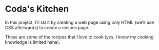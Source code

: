 # Coda's Kitchen

In this project, I'll start by creating a web page using only HTML (we'll use CSS afterwards) to create a recipes page.

These are some of the recipes that I love to cook (yes, I know my cooking knowledge is limited haha).